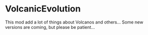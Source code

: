 # VolcanicEvolution
This mod add a lot of things about Volcanos and others...  Some new versions are coming, but please be patient...
